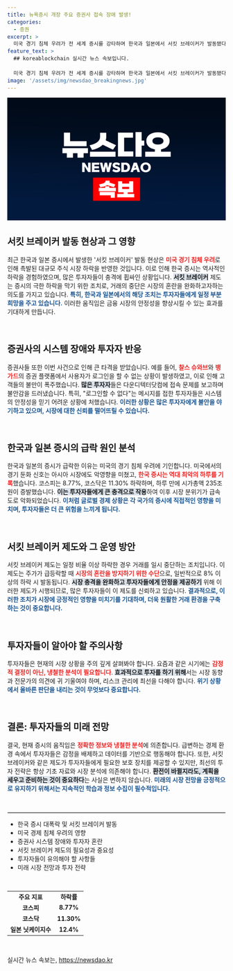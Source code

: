 ```yaml
---
title: 뉴욕증시 개장 주요 증권사 접속 장애 발생!
categories:
  - 증권
excerpt: >
  미국 경기 침체 우려가 전 세계 증시를 강타하며 한국과 일본에서 서킷 브레이커가 발동됐다. 한국 코스피는 8.77%, 코스닥은 11.30% 폭락하며 큰 혼란을 겪었다. 미국 주요 증권사도 접속 장애로 혼잡을 겪는 등 글로벌 금융시장이 위기에 처했다.
feature_text: >
  ## koreablockchain 실시간 뉴스 속보입니다.

  미국 경기 침체 우려가 전 세계 증시를 강타하며 한국과 일본에서 서킷 브레이커가 발동됐다. 한국 코스피는 8.77%, 코스닥은 11.30% 폭락하며 큰 혼란을 겪었다. 미국 주요 증권사도 접속 장애로 혼잡을 겪는 등 글로벌 금융시장이 위기에 처했다.
image: '/assets/img/newsdao_breakingnews.jpg'
---
```


<p><img src="/assets/img/newsdao_breakingnews.jpg" alt="koreablockchain 속보" /></p>

<h2 data-ke-size="size26">서킷 브레이커 발동 현상과 그 영향</h2>

<p data-ke-size="size16">최근 한국과 일본 증시에서 발생한 '서킷 브레이커' 발동 현상은 <b><span style="color: #ee2323;">미국 경기 침체 우려</span></b>로 인해 촉발된 대규모 주식 시장 하락을 반영한 것입니다. 이로 인해 한국 증시는 역사적인 하락을 경험하였으며, 많은 투자자들이 충격에 휩싸인 상황입니다. <b><span style="background-color: #21538527;">서킷 브레이커</span></b> 제도는 증시의 극한 하락을 막기 위한 조치로, 거래의 중단은 시장의 혼란을 완화하고자하는 의도를 가지고 있습니다. <b><span style="color: #1a5490;">특히, 한국과 일본에서의 해당 조치는 투자자들에게 일정 부분 희망을 주고 있습니다.</span></b> 이러한 움직임은 금융 시장의 안정성을 향상시킬 수 있는 효과를 기대하게 만듭니다.</p>

<p data-ke-size="size16">&nbsp;</p>

<h2 data-ke-size="size26">증권사의 시스템 장애와 투자자 반응</h2>

<p data-ke-size="size16">증권사들 또한 이번 사건으로 인해 큰 타격을 받았습니다. 예를 들어, <b><span style="color: #ee2323;">찰스 슈와브</span></b>와 <b><span style="color: #ee2323;">뱅가드</span></b>의 증권 플랫폼에서 사용자가 로그인을 할 수 없는 상황이 발생하였고, 이로 인해 고객들의 불만이 폭주했습니다. <b><span style="background-color: #21538527;">많은 투자자</span></b>들은 다운디텍터닷컴에 접속 문제를 보고하며 불안감을 드러냈습니다. 특히, "로그인할 수 없다"는 메시지를 접한 투자자들은 시스템의 안정성을 믿기 어려운 상황에 처했습니다. <b><span style="color: #1a5490;">이러한 상황은 많은 투자자에게 불안을 야기하고 있으며, 시장에 대한 신뢰를 떨어뜨릴 수 있습니다.</span></b></p>

<p data-ke-size="size16">&nbsp;</p>

<h2 data-ke-size="size26">한국과 일본 증시의 급락 원인 분석</h2>

<p data-ke-size="size16">한국과 일본의 증시가 급락한 이유는 미국의 경기 침체 우려에 기인합니다. 미국에서의 경기 둔화 신호는 아시아 시장에도 악영향을 미쳤고, <b><span style="color: #ee2323;">한국 증시는 역대 최악의 하루를 기록</span></b>했습니다. 코스피는 8.77%, 코스닥은 11.30% 하락하며, 하루 만에 시가총액 235조원이 증발했습니다. <b><span style="background-color: #21538527;">이는 투자자들에게 큰 충격으로 작용</span></b>하여 이후 시장 분위기가 급속도로 악화되었습니다. <b><span style="color: #1a5490;">이처럼 글로벌 경제 상황은 각 국가의 증시에 직접적인 영향을 미치며, 투자자들은 더 큰 위험을 느끼게 됩니다.</span></b></p>

<p data-ke-size="size16">&nbsp;</p>

<h2 data-ke-size="size26">서킷 브레이커 제도와 그 운영 방안</h2>

<p data-ke-size="size16">서킷 브레이커 제도는 일정 비율 이상 하락한 경우 거래를 일시 중단하는 조치입니다. 이 제도는 주가가 급등락할 때 <b><span style="color: #ee2323;">시장의 혼란을 방지하기 위한 수단</span></b>으로, 일반적으로 8% 이상의 하락 시 발동됩니다. <b><span style="background-color: #21538527;">시장 충격을 완화하고 투자자들에게 안정을 제공하기</span></b> 위해 이러한 제도가 시행되므로, 많은 투자자들이 이 제도를 신뢰하고 있습니다. <b><span style="color: #1a5490;">결과적으로, 이러한 조치가 시장에 긍정적인 영향을 미치기를 기대하며, 더욱 원활한 거래 환경을 구축하는 것이 중요합니다.</span></b></p>

<p data-ke-size="size16">&nbsp;</p>

<h2 data-ke-size="size26">투자자들이 알아야 할 주의사항</h2>

<p data-ke-size="size16">투자자들은 현재의 시장 상황을 주의 깊게 살펴봐야 합니다. 요즘과 같은 시기에는 <b><span style="color: #ee2323;">감정적 결정이 아닌, 냉철한 분석이 필요합니다</span></b>. <b><span style="background-color: #21538527;">효과적으로 투자를 하기 위해</span></b>서는 시장 동향과 전문가의 의견에 귀 기울여야 하며, 리스크 관리에 최선을 다해야 합니다. <b><span style="color: #1a5490;">위기 상황에서 올바른 판단을 내리는 것이 무엇보다 중요합니다.</span></b></p>

<p data-ke-size="size16">&nbsp;</p>

<h2 data-ke-size="size26">결론: 투자자들의 미래 전망</h2>

<p data-ke-size="size16">결국, 현재 증시의 움직임은 <b><span style="color: #ee2323;">정확한 정보와 냉철한 분석</span></b>에 의존합니다. 급변하는 경제 환경 속에서 투자자들은 감정을 배제하고 데이터를 기반으로 행동해야 합니다. 또한, 서킷 브레이커와 같은 제도가 투자자들에게 필요한 보호 장치를 제공할 수 있지만, 최선의 투자 전략은 항상 기초 자료와 시장 분석에 의존해야 합니다. <b><span style="background-color: #21538527;">환전이 바뀔지라도, 계획을 세우고 준비하는 것이 중요하다</span></b>는 사실은 변하지 않습니다. <b><span style="color: #1a5490;">미래의 시장 전망을 긍정적으로 유지하기 위해서는 지속적인 학습과 정보 수집이 필수적입니다.</span></b></p>

<p data-ke-size="size16">&nbsp;</p>

<hr style="border: 1px solid #ddd;"/>

<ul>
  <li>한국 증시 대폭락 및 서킷 브레이커 발동</li>
  <li>미국 경제 침체 우려의 영향</li>
  <li>증권사 시스템 장애와 투자자 혼란</li>
  <li>서킷 브레이커 제도의 필요성과 중요성</li>
  <li>투자자들이 유의해야 할 사항들</li>
  <li>미래 시장 전망과 투자 전략</li>
</ul>

<p data-ke-size="size16">&nbsp;</p>

<table style="width: 100%;">
    <tr>
        <td style="text-align: center; height: 17px;"><b>주요 지표</b></td>
        <td style="text-align: center; height: 17px;"><b>하락률</b></td>
    </tr>
    <tr>
        <td style="text-align: center; height: 17px;"><b>코스피</b></td>
        <td style="text-align: center; height: 17px;"><b>8.77%</b></td>
    </tr>
    <tr>
        <td style="text-align: center; height: 17px;"><b>코스닥</b></td>
        <td style="text-align: center; height: 17px;"><b>11.30%</b></td>
    </tr>
    <tr>
        <td style="text-align: center; height: 17px;"><b>일본 닛케이지수</b></td>
        <td style="text-align: center; height: 17px;"><b>12.4%</b></td>
    </tr>
</table>

<p data-ke-size="size16">&nbsp;</p>
실시간 뉴스 속보는, <a href="https://newsdao.kr" rel="dofollow">https://newsdao.kr</a>


